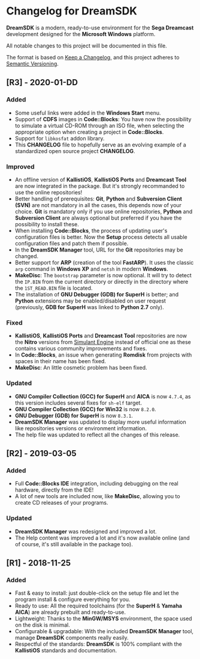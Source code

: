 # Changelog for DreamSDK

**DreamSDK** is a modern, ready-to-use environment for the **Sega Dreamcast** development designed for the **Microsoft Windows** platform.

All notable changes to this project will be documented in this file.

The format is based on [Keep a Changelog](https://keepachangelog.com/en/1.0.0/),
and this project adheres to [Semantic Versioning](https://semver.org/spec/v2.0.0.html).

## [R3] - 2020-01-DD
### Added
- Some useful links were added in the **Windows Start** menu.
- Support of **CDFS** images in **Code::Blocks**: You have now the possibility to simulate a virtual CD-ROM through an ISO file, when selecting the appropriate option when creating a project in **Code::Blocks**.
- Support for `libkosfat` addon library.
- This **CHANGELOG** file to hopefully serve as an evolving example of a
  standardized open source project **CHANGELOG**.

### Improved
- An offline version of **KallistiOS**, **KallistiOS Ports** and **Dreamcast Tool** are now integrated in the package. But it's strongly recommanded to use the online repositories!
- Better handling of prerequisites: **Git**, **Python** and **Subversion Client (SVN)** are not mandatory in all the cases, this depends now of your choice. **Git** is mandatory only if you use online repositories, **Python** and **Subversion Client** are always optional but preferred if you have the possibility to install these.
- When installing **Code::Blocks**, the process of updating user's configuration files is better. Now the **Setup** process detects all usable configuration files and patch them if possible.
- In the **DreamSDK Manager** tool, URL for the **Git** repositories may be changed.
- Better support for **ARP** (creation of the tool **FastARP**). It uses the classic `arp` command in **Windows XP** and `netsh` in modern **Windows**.
- **MakeDisc**: The `bootstrap` parameter is now optional. It will try to detect the `IP.BIN` from the current directory or directly in the directory where the `1ST_READ.BIN` file is located.
- The installation of **GNU Debugger (GDB) for SuperH** is better; and **Python** extensions may be enabled/disabled on user request (previously, **GDB for SuperH** was linked to **Python 2.7** only).

### Fixed
- **KallistiOS**, **KallistiOS Ports** and **Dreamcast Tool** repositories are now the **Nitro** versions from [Simulant Engine](https://gitlab.com/simulant/community/ "Simulant Engine") instead of official one as these contains various community improvements and fixes.
- In **Code::Blocks**, an issue when generating **Romdisk** from projects with spaces in their name has been fixed.
- **MakeDisc**: An little cosmetic problem has been fixed.

### Updated
- **GNU Compiler Collection (GCC) for SuperH** and **AICA** is now `4.7.4`, as this version includes several fixes for `sh-elf` target.
- **GNU Compiler Collection (GCC) for Win32** is now `8.2.0`.
- **GNU Debugger (GDB) for SuperH** is now `8.3.1`.
- **DreamSDK Manager** was updated to display more useful information like repositories versions or environment information.
- The help file was updated to reflect all the changes of this release.

## [R2] - 2019-03-05
### Added
- Full **Code::Blocks IDE** integration, including debugging on the real hardware, directly from the IDE!
- A lot of new tools are included now, like **MakeDisc**, allowing you to create CD releases of your programs.

### Updated
- **DreamSDK Manager** was redesigned and improved a lot.
- The Help content was improved a lot and it's now available online (and of course, it's still available in the package too).

## [R1] - 2018-11-25
### Added
- Fast & easy to install: just double-click on the setup file and let the program install & configure everything for you.
- Ready to use: All the required toolchains (for the **SuperH** & **Yamaha AICA**) are already prebuilt and ready-to-use.
- Lightweight: Thanks to the **MinGW/MSYS** environment, the space used on the disk is minimal.
- Configurable & upgradable: With the included **DreamSDK Manager** tool, manage **DreamSDK** components really easily.
- Respectful of the standards: **DreamSDK** is 100% compliant with the **KallistiOS** standards and documentation.

